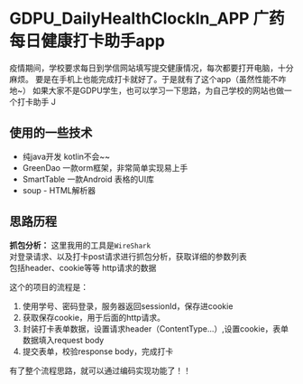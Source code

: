 # GDPU_DailyHealthClockIn_APP 广药每日健康打卡助手app
疫情期间，学校要求每日到学信网站填写提交健康情况，每次都要打开电脑，十分麻烦。
要是在手机上也能完成打卡就好了。于是就有了这个app（虽然性能不咋地~）
如果大家不是GDPU学生，也可以学习一下思路，为自己学校的网站也做一个打卡助手
J
## 使用的一些技术
* 纯java开发 kotlin不会~~
* GreenDao 一款orm框架，非常简单实现易上手
* SmartTable 一款Android 表格的UI库
* soup - HTML解析器

## 思路历程

**抓包分析：**
这里我用的工具是`WireShark`  
对登录请求、以及打卡post请求进行抓包分析，获取详细的参数列表  
包括header、cookie等等 http请求的数据

这个的项目的流程是：
1. 使用学号、密码登录，服务器返回sessionId，保存进cookie
2. 获取保存cookie，用于后面的http请求。
3. 封装打卡表单数据，设置请求header（ContentType...）,设置cookie，表单数据填入request body
4. 提交表单，校验response body，完成打卡

有了整个流程思路，就可以通过编码实现功能了！！

